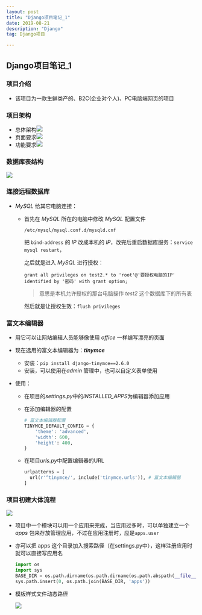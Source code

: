 ```yaml
---
layout: post
title: "Django项目笔记_1"
date: 2019-08-21
description: "Django"
tag: Django项目

---
```


## Django项目笔记_1

### 项目介绍

- 该项目为一款生鲜类产的、B2C(企业对个人)、PC电脑端网页的项目

### 项目架构

- 总体架构![](https://FXHao.github.io/images/posts/Django项目/图片1.png)
- 页面要求![](https://FXHao.github.io/images/posts/Django项目/图片2.png)
- 功能要求![](https://FXHao.github.io/images/posts/Django项目/图片3.png)

### 数据库表结构

![](https://FXHao.github.io/images/posts/Django项目/图片4.png)

### 连接远程数据库

- *MySQL* 给其它电脑连接：

  - 首先在 *MySQL* 所在的电脑中修改 *MySQL* 配置文件

    `/etc/mysql/mysql.conf.d/mysqld.cnf`

    把 `bind-address` 的 *IP* 改成本机的 *IP*，改完后重启数据库服务：`service mysql restart`，

    之后就是进入 *MySQL* 进行授权：

    ```mysql
    grant all privileges on test2.* to 'root'@'要授权电脑的IP' identified by '密码' with grant option;
    ```

    > 意思是本机允许授权的那台电脑操作 *test2* 这个数据库下的所有表

    然后就是让授权生效：`flush privileges`

### 富文本编辑器

- 用它可以让网站编辑人员能够像使用 *office* 一样编写漂亮的页面

- 现在选用的富文本编辑器为：***tinymce***

  - 安装：`pip install django-tinymce==2.6.0`
  - 安装，可以使用在*admin* 管理中，也可以自定义表单使用

- 使用：

  - 在项目的*settings.py*中的*INSTALLED_APPS*为编辑器添加应用

  - 在添加编辑器的配置

    ```python
    # 富文本编辑器配置
    TINYMCE_DEFAULT_CONFIG = {
        'theme': 'advanced',
        'width': 600,
        'height': 400,
    }
    ```

  - 在项目*urls.py*中配置编辑器的URL

    ```python
    urlpatterns = [
      url(r'^tinymce/', include('tinymce.urls')), # 富文本编辑器
    ]
    ```

### 项目初建大体流程

![](https://FXHao.github.io/images/posts/Django项目/图片5.png)

- 项目中一个模块可以用一个应用来完成，当应用过多时，可以单独建立一个 *apps* 包来存放管理应用，不过在应用注册时，应是`apps.user`

- 亦可以把 apps 这个目录加入搜索路径（在settings.py中），这样注册应用时就可以直接写应用名

  ```python
  import os
  import sys
  BASE_DIR = os.path.dirname(os.path.dirname(os.path.abspath(__file__)))
  sys.path.insert(0, os.path.join(BASE_DIR, 'apps'))
  ```

- 模板样式文件动态路径

  ![](https://FXHao.github.io/images/posts/Django项目/图片25.png)

  

